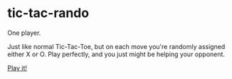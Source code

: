 # tic-tac-rando

One player.

Just like normal Tic-Tac-Toe, but on each move you're randomly 
assigned either X or O. Play perfectly, and you just might be 
helping your opponent.

[Play it!](https://jonathankorensucks.com/tic-tac-rando.html)
